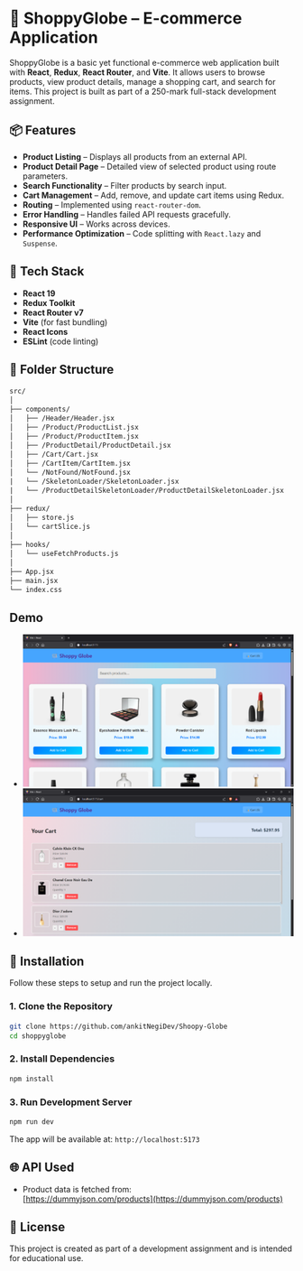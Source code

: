 
# 🛒 ShoppyGlobe – E-commerce Application

ShoppyGlobe is a basic yet functional e-commerce web application built with **React**, **Redux**, **React Router**, and **Vite**. It allows users to browse products, view product details, manage a shopping cart, and search for items. This project is built as part of a 250-mark full-stack development assignment.

## 📦 Features

- **Product Listing** – Displays all products from an external API.
- **Product Detail Page** – Detailed view of selected product using route parameters.
- **Search Functionality** – Filter products by search input.
- **Cart Management** – Add, remove, and update cart items using Redux.
- **Routing** – Implemented using `react-router-dom`.
- **Error Handling** – Handles failed API requests gracefully.
- **Responsive UI** – Works across devices.
- **Performance Optimization** – Code splitting with `React.lazy` and `Suspense`.

## 🧱 Tech Stack

- **React 19**
- **Redux Toolkit**
- **React Router v7**
- **Vite** (for fast bundling)
- **React Icons**
- **ESLint** (code linting)

## 📁 Folder Structure

```plane text
src/
│
├── components/
│   ├── /Header/Header.jsx
│   ├── /Product/ProductList.jsx
│   ├── /Product/ProductItem.jsx
│   ├── /ProductDetail/ProductDetail.jsx
│   ├── /Cart/Cart.jsx
│   ├── /CartItem/CartItem.jsx
│   └── /NotFound/NotFound.jsx
|   └── /SkeletonLoader/SkeletonLoader.jsx
|   └── /ProductDetailSkeletonLoader/ProductDetailSkeletonLoader.jsx
│
├── redux/
│   ├── store.js
│   └── cartSlice.js
│
├── hooks/
│   └── useFetchProducts.js
│
├── App.jsx
├── main.jsx
└── index.css
```

## Demo

- ![full website ](./src/assets/full.png)
- ![cart](./src/assets/cart.png)

## 🚀 Installation

Follow these steps to setup and run the project locally.

### 1. Clone the Repository

```bash
git clone https://github.com/ankitNegiDev/Shoopy-Globe
cd shoppyglobe
```

### 2. Install Dependencies

```bash
npm install
```

### 3. Run Development Server

```bash
npm run dev
```

The app will be available at: `http://localhost:5173`

## 🌐 API Used

- Product data is fetched from:  
  [https://dummyjson.com/products](https://dummyjson.com/products)

## 📝 License

This project is created as part of a development assignment and is intended for educational use.
